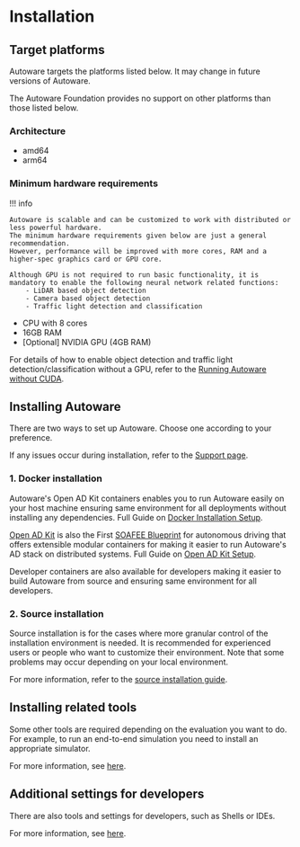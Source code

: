 # Installation

## Target platforms

Autoware targets the platforms listed below. It may change in future versions of Autoware.

The Autoware Foundation provides no support on other platforms than those listed below.

### Architecture

- amd64
- arm64

### Minimum hardware requirements

!!! info

    Autoware is scalable and can be customized to work with distributed or less powerful hardware.
    The minimum hardware requirements given below are just a general recommendation.
    However, performance will be improved with more cores, RAM and a higher-spec graphics card or GPU core.

    Although GPU is not required to run basic functionality, it is mandatory to enable the following neural network related functions:
        - LiDAR based object detection
        - Camera based object detection
        - Traffic light detection and classification

- CPU with 8 cores
- 16GB RAM
- [Optional] NVIDIA GPU (4GB RAM)

For details of how to enable object detection and traffic light detection/classification without a GPU, refer to the [Running Autoware without CUDA](../how-to-guides/others/running-autoware-without-cuda.md).

## Installing Autoware

There are two ways to set up Autoware. Choose one according to your preference.

If any issues occur during installation, refer to the [Support page](../support/index.md).

### 1. Docker installation

Autoware's Open AD Kit containers enables you to
run Autoware easily on your host machine ensuring same environment for all deployments without installing any dependencies. Full Guide on [Docker Installation Setup](autoware/docker-installation.md).

[Open AD Kit](https://autoware.org/open-ad-kit/) is also the First [SOAFEE Blueprint](https://www.soafee.io/about/charter) for autonomous driving that offers extensible modular containers for making it easier to run Autoware's AD stack on distributed systems. Full Guide on [Open AD Kit Setup](https://autowarefoundation.github.io/open-ad-kit-docs/openadkit_v3/version-3.0/).

Developer containers are also available for developers making it easier to build Autoware from source and ensuring same environment for all developers.

### 2. Source installation

Source installation is for the cases where more granular control of the installation environment is needed.
It is recommended for experienced users or people who want to customize their environment.
Note that some problems may occur depending on your local environment.

For more information, refer to the [source installation guide](autoware/source-installation.md).

## Installing related tools

Some other tools are required depending on the evaluation you want to do.
For example, to run an end-to-end simulation you need to install an appropriate simulator.

For more information, see [here](related-tools/index.md).

## Additional settings for developers

There are also tools and settings for developers, such as Shells or IDEs.

For more information, see [here](additional-settings-for-developers/index.md).
